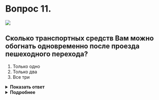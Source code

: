 # Вопрос 11.

![](https://s.drom.ru/i24228/pdd/tickets/2016/1543885417.jpg)

## Сколько транспортных средств Вам можно обогнать одновременно после проезда пешеходного перехода?

1. Только одно
2. Только два
3. Все три

<details>
<summary><b>Показать ответ</b></summary>
Правильный ответ: 3
</details>
<details>
<summary><b>Подробнее</b></summary>
Правилами не оговаривается количество обгоняемых транспортных средств. Запрещается обгон на пешеходных переходах. Факторов, запрещающих обгон, нет. Можете обогнать все три ТС. Но всегда следует помнить: обгон - классический вид риска водителя.
(Пункты 1.2, 11.1, 11.4 ПДД)
</details>